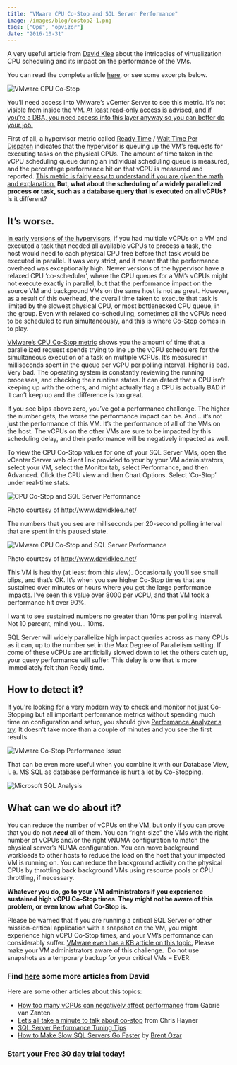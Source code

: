 ```yaml
---
title: "VMware CPU Co-Stop and SQL Server Performance"
image: /images/blog/costop2-1.png
tags: ["Ops", "opvizor"]
date: "2016-10-31"
---
```


A very useful article from [David Klee](http://www.davidklee.net/about/) about the intricacies of virtualization CPU scheduling and its impact on the performance of the VMs.

You can read the complete article [here](http://www.davidklee.net/2016/03/03/vmware-cpu-co-stop-and-sql-server-performance/), or see some excerpts below.

![VMware CPU Co-Stop](/images/blog/costop2-1.png)

[](https://www.brentozar.com/sql/sql-server-performance-tuning/)

You’ll need access into VMware’s vCenter Server to see this metric. It’s not visible from inside the VM. [At least read-only access is advised, and if you’re a DBA, you need access into this layer anyway so you can better do your job.](http://www.davidklee.net/articles/sql-server-articles/why-sql-server-dbas-need-access-to-vmware-vcenter/)

First of all, a hypervisor metric called [Ready Time](http://www.davidklee.net/articles/sql-server-articles/cpu-overcommitment-and-its-impact-on-sql-server-performance-on-vmware/) / [Wait Time Per Dispatch](http://www.davidklee.net/2013/11/14/vmware-vcpu-ready-time-equivalent-in-hyper-v/) indicates that the hypervisor is queuing up the VM’s requests for executing tasks on the physical CPUs. The amount of time taken in the vCPU scheduling queue during an individual scheduling queue is measured, and the percentage performance hit on that vCPU is measured and reported. [This metric is fairly easy to understand if you are given the math and explanation.](http://www.davidklee.net/articles/sql-server-articles/cpu-overcommitment-and-its-impact-on-sql-server-performance-on-vmware/) **But, what about the scheduling of a widely parallelized process or task, such as a database query that is executed on all vCPUs?** Is it different?

## It’s worse.

[In early versions of the hypervisors](https://communities.vmware.com/docs/DOC-4960), if you had multiple vCPUs on a VM and executed a task that needed all available vCPUs to process a task, the host would need to each physical CPU free before that task would be executed in parallel. It was very strict, and it meant that the performance overhead was exceptionally high. Newer versions of the hypervisor have a relaxed CPU ‘co-scheduler’, where the CPU queues for a VM’s vCPUs might not execute exactly in parallel, but that the performance impact on the source VM and background VMs on the same host is not as great. However, as a result of this overhead, the overall time taken to execute that task is limited by the slowest physical CPU, or most bottlenecked CPU queue, in the group. Even with relaxed co-scheduling, sometimes all the vCPUs need to be scheduled to run simultaneously, and this is where Co-Stop comes in to play.

[VMware’s CPU Co-Stop metric](https://kb.vmware.com/selfservice/microsites/search.do?language=en_US&cmd=displayKC&externalId=1017926) shows you the amount of time that a parallelized request spends trying to line up the vCPU schedulers for the simultaneous execution of a task on multiple vCPUs. It’s measured in milliseconds spent in the queue per vCPU per polling interval. Higher is bad. Very bad. The operating system is constantly reviewing the running processes, and checking their runtime states. It can detect that a CPU isn’t keeping up with the others, and might actually flag a CPU is actually BAD if it can’t keep up and the difference is too great.

If you see blips above zero, you’ve got a performance challenge. The higher the number gets, the worse the performance impact can be. And… it’s not just the performance of this VM. It’s the performance of all of the VMs on the host. The vCPUs on the other VMs are sure to be impacted by this scheduling delay, and their performance will be negatively impacted as well.

To view the CPU Co-Stop values for one of your SQL Server VMs, open the vCenter Server web client link provided to your by your VM administrators, select your VM, select the Monitor tab, select Performance, and then Advanced. Click the CPU view and then Chart Options. Select ‘Co-Stop’ under real-time stats.

![CPU Co-Stop and SQL Server Performance](/images/blog/vcenter_costop.png)

Photo courtesy of http://www.davidklee.net/

The numbers that you see are milliseconds per 20-second polling interval that are spent in this paused state.

![VMware CPU Co-Stop and SQL Server Performance](/images/blog/0d4cf0357eb244c49400cc2164e19351.png)

Photo courtesy of http://www.davidklee.net/

This VM is healthy (at least from this view). Occasionally you’ll see small blips, and that’s OK. It’s when you see higher Co-Stop times that are sustained over minutes or hours where you get the large performance impacts. I’ve seen this value over 8000 per vCPU, and that VM took a performance hit over 90%.

I want to see sustained numbers no greater than 10ms per polling interval. Not 10 percent, mind you… 10ms.

SQL Server will widely parallelize high impact queries across as many CPUs as it can, up to the number set in the Max Degree of Parallelism setting. If come of these vCPUs are artificially slowed down to let the others catch up, your query performance will suffer. This delay is one that is more immediately felt than Ready time.

## How to detect it?

If you're looking for a very modern way to check and monitor not just Co-Stopping but all important performance metrics without spending much time on configuration and setup, you should give [Performance Analyzer a try](http://try.opvizor.com/opvizor-perfanalyzer-product-page/). It doesn't take more than a couple of minutes and you see the first results.

![VMware Co-Stop Performance Issue](/images/blog/costop.png)

That can be even more useful when you combine it with our Database View, i. e. MS SQL as database performance is hurt a lot by Co-Stopping.

![Microsoft SQL Analysis](/images/blog/sqlwait.png)

## What can we do about it?

You can reduce the number of vCPUs on the VM, but only if you can prove that you do not **_need_** all of them. You can “right-size” the VMs with the right number of vCPUs and/or the right vNUMA configuration to match the physical server’s NUMA configuration. You can move background workloads to other hosts to reduce the load on the host that your impacted VM is running on. You can reduce the background activity on the physical CPUs by throttling back background VMs using resource pools or CPU throttling, if necessary.

**Whatever you do, go to your VM administrators if you experience sustained high vCPU Co-Stop times. They might not be aware of this problem, or even know what Co-Stop is.**

Please be warned that if you are running a critical SQL Server or other mission-critical application with a snapshot on the VM, you might experience high vCPU Co-Stop times, and your VM’s performance can considerably suffer. [VMware even has a KB article on this topic.](http://kb.vmware.com/selfservice/microsites/search.do?language=en_US&cmd=displayKC&externalId=2000058) Please make your VM administrators aware of this challenge.  Do not use snapshots as a temporary backup for your critical VMs – EVER.

### Find [here](http://www.davidklee.net/articles/) some more articles from David

Here are some other articles about this topics:

- [How too many vCPUs can negatively affect performance](http://www.gabesvirtualworld.com/how-too-many-vcpus-can-negatively-affect-your-performance/) from Gabrie van Zanten
- [Let’s all take a minute to talk about co-stop](http://www.anexinet.com/blog/lets-all-take-a-minute-to-talk-about-co-stop/) from Chris Hayner
- [SQL Server Performance Tuning Tips](https://www.mssqltips.com/sql-server-tip-category/9/performance-tuning/)
- [How to Make Slow SQL Servers Go Faster](https://www.brentozar.com/sql/sql-server-performance-tuning/) by [Brent Ozar](https://twitter.com/BrentOzarULTD)

### [](https://mediashower.com/ce2/43911/6/177)[Start your Free 30 day trial today!](http://try.opvizor.com/opvizor-perfanalyzer-product-page/)
